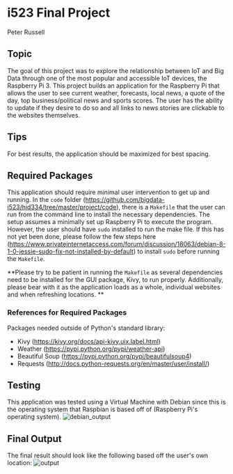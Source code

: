 # i523 Final Project 
Peter Russell
## Topic 
The goal of this project was to explore the relationship between IoT and Big Data through one of the most popular and accessible IoT devices, the Raspberry Pi 3. This project builds an application for the Raspberry Pi that allows the user to see current weather, forecasts, local news, a quote of the day, top business/political news and sports scores. The user has the ability to update if they desire to do so and all links to news stories are clickable to the websites themselves.

## Tips

For best results, the application should be maximized for best spacing. 

## Required Packages
This application should require minimal user intervention to get up and running. In the `code` folder (https://github.com/bigdata-i523/hid334/tree/master/project/code), there is a `Makefile` that the user can run from the command line to install the necessary dependencies. The setup assumes a minimally set up Raspberry Pi to execute the program. However, the user should have `sudo` installed to run the make file. If this has not yet been done, please follow the few steps here (https://www.privateinternetaccess.com/forum/discussion/18063/debian-8-1-0-jessie-sudo-fix-not-installed-by-default) to install `sudo` before running the `Makefile`. 

**Please try to be patient in running the `Makefile` as several dependencies need to be installed for the GUI package, Kivy, to run properly. Additionally, please bear with it as the application loads as a whole, individual websites and when refreshing locations. ** 

### References for Required Packages
Packages needed outside of Python's standard library: 
* Kivy (https://kivy.org/docs/api-kivy.uix.label.html)
* Weather (https://pypi.python.org/pypi/weather-api)
* Beautiful Soup (https://pypi.python.org/pypi/beautifulsoup4)
* Requests (http://docs.python-requests.org/en/master/user/install/)
## Testing
This application was tested using a Virtual Machine with Debian since this is the operating system that Raspbian is based off of (Raspberry Pi's operating system). 
![debian_output](https://user-images.githubusercontent.com/31293179/33682599-08d705f2-da96-11e7-8886-754a36cd2e9d.PNG)

## Final Output
The final result should look like the following based off the user's own location: 
![output](https://user-images.githubusercontent.com/31293179/33682700-51d3829e-da96-11e7-86b0-f3306b0ed311.PNG)

